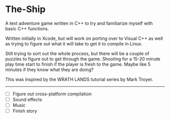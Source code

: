 The-Ship
========

A text adventure game written in C++ to try and familiarize myself with basic C++ functions.

Written initially in Xcode, but will work on porting over to Visual C++ as well as trying to figure out
what it will take to get it to compile in Linux.

Still trying to sort out the whole process, but there will be a couple of puzzles to figure out to get
through the game. Shooting for a 15-20 minute play time start to finish if the player is fresh to the game.
Maybe like 5 minutes if they know what they are doing?


This was inspired by the WRATH LANDS tutorial series by Mark Troyer.

---
- [ ] Figure out cross-platform compilation
- [ ] Sound effects
- [ ] Music
- [ ] Finish story